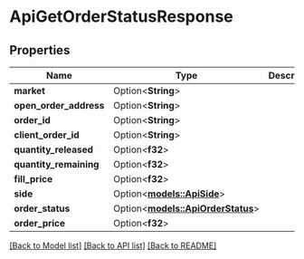 # ApiGetOrderStatusResponse

## Properties

Name | Type | Description | Notes
------------ | ------------- | ------------- | -------------
**market** | Option<**String**> |  | [optional]
**open_order_address** | Option<**String**> |  | [optional]
**order_id** | Option<**String**> |  | [optional]
**client_order_id** | Option<**String**> |  | [optional]
**quantity_released** | Option<**f32**> |  | [optional]
**quantity_remaining** | Option<**f32**> |  | [optional]
**fill_price** | Option<**f32**> |  | [optional]
**side** | Option<[**models::ApiSide**](apiSide.md)> |  | [optional]
**order_status** | Option<[**models::ApiOrderStatus**](apiOrderStatus.md)> |  | [optional]
**order_price** | Option<**f32**> |  | [optional]

[[Back to Model list]](../README.md#documentation-for-models) [[Back to API list]](../README.md#documentation-for-api-endpoints) [[Back to README]](../README.md)


